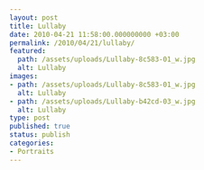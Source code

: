 ```yaml
---
layout: post
title: Lullaby
date: 2010-04-21 11:58:00.000000000 +03:00
permalink: /2010/04/21/lullaby/
featured:
  path: /assets/uploads/Lullaby-8c583-01_w.jpg
  alt: Lullaby
images:
- path: /assets/uploads/Lullaby-8c583-01_w.jpg
  alt: Lullaby
- path: /assets/uploads/Lullaby-b42cd-03_w.jpg
  alt: Lullaby
type: post
published: true
status: publish
categories:
- Portraits
---
```

